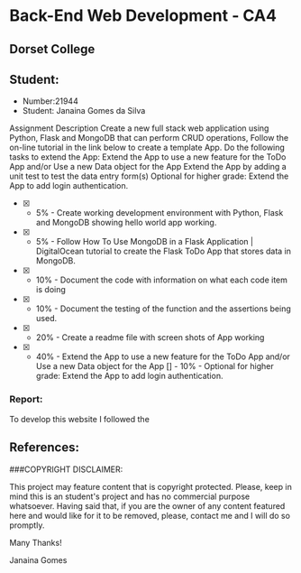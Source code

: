 # Back-End Web Development - CA4

## Dorset College

## Student:

- Number:21944
- Student: Janaina Gomes da Silva

Assignment Description
Create a new full stack web application using Python, Flask and MongoDB that can perform CRUD operations, Follow the on-line tutorial in the link below to create a template App.  Do the following tasks to extend the App:
Extend the App to use a new feature for the ToDo App and/or Use a new Data object for the App
Extend the App by adding a unit test to test the data entry form(s)
Optional for higher grade:  Extend the App to add login authentication.


- [X] - 5% - Create working development environment with Python, Flask and MongoDB showing hello world app working.
- [X] - 5% - Follow How To Use MongoDB in a Flask Application | DigitalOcean tutorial to create the Flask ToDo App that stores data in MongoDB.
- [X] - 10% - Document the code with information on what each code item is doing
- [X] - 10% - Document the testing of the function and the assertions being used.
- [X] - 20% - Create a readme file with screen shots of App working
- [X] - 40% - Extend the App to use a new feature for the ToDo App and/or Use a new Data object for the App
 [] - 10% - Optional for higher grade:  Extend the App to add login authentication.

### Report:
To develop this website I followed the


## References:



###COPYRIGHT DISCLAIMER:

This project may feature content that is copyright protected. Please, keep in mind this is an student's project and has no commercial purpose whatsoever. Having said that, if you are the owner of any content featured here and would like for it to be removed, please, contact me and I will do so promptly.

Many Thanks!

Janaina Gomes
